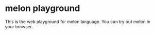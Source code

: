 # melon playground

This is the web playground for melon language. You can try out melon in your browser.